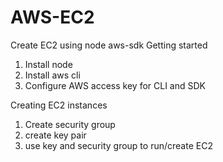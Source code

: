# AWS-EC2
Create EC2 using node aws-sdk
Getting started
1. Install node
2. Install aws cli
3. Configure AWS access key for CLI and SDK

Creating EC2 instances
1. Create security group
2. create key pair
3. use key and security group to run/create EC2